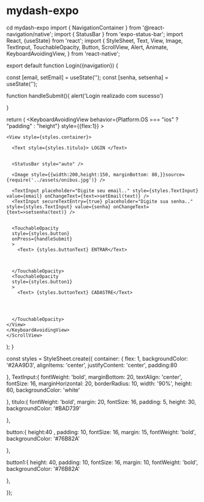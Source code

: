 # mydash-expo
cd mydash-expo
import { NavigationContainer } from '@react-navigation/native';
import { StatusBar } from 'expo-status-bar';
import React, {useState} from 'react';
import { StyleSheet, Text, View, Image, TextInput, TouchableOpacity, Button, ScrollView, Alert, Animate, KeyboardAvoidingView, } from 'react-native';

export default function Login({navigation}) {
  
  

  const [email, setEmail] = useState('');
  const [senha, setsenha] = useState('');





 function handleSubmit(){
   alert('Login realizado com sucesso')

   
 }
  
  return (
    <ScrollView>
      <KeyboardAvoidingView
      behavior={Platform.OS === "ios" ? "padding" : "height"} 
      style={{flex:1}}
      >
      

    <View style={styles.container}>
    
      <Text style={styles.titulo}> LOGIN </Text>
      

      <StatusBar style="auto" />

      <Image style={{width:200,height:150, marginBottom: 80,}}source={require('../assets/onibus.jpg')} />

      <TextInput placeholder="Digite seu email.." style={styles.TextInput} value={email} onChangeText={text=>setEmail(text)} />
      <TextInput secureTextEntry={true} placeholder="Digite sua senha.." style={styles.TextInput} value={senha} onChangeText={text=>setsenha(text)} />
      

      <TouchableOpacity 
      style={styles.button}
      onPress={handleSubmit}
      >
        <Text> {styles.buttonText} ENTRAR</Text>


        
      </TouchableOpacity>
      <TouchableOpacity 
      style={styles.button1}
      >
        <Text> {styles.buttonText} CADASTRE</Text>



        
      </TouchableOpacity>
    </View>
    </KeyboardAvoidingView>
    </ScrollView>
  
  );
}

const styles = StyleSheet.create({
  container: { 
    flex: 1,
    backgroundColor: '#2AA9D3',
    alignItems: 'center',
    justifyContent: 'center',
    padding:80
    
    
  },
  TextInput:{
    fontWeight: 'bold',
    marginBottom: 20,
    textAlign: 'center',
    fontSize: 16,
    marginHorizontal: 20,
    borderRadius: 10,
    width: '90%',
    height: 60,
    backgroundColor: 'white'
    
    
  },
  titulo:{
    fontWeight: 'bold',
    margin: 20,
    fontSize: 16,
    padding: 5,
    height: 30,
    backgroundColor: '#BAD739'
    
  },

  button:{
    height:40 ,
    padding: 10,
    fontSize: 16,
    margin: 15,
    fontWeight: 'bold',
    backgroundColor: '#76B82A'
    
    

  },

  button1:{
    height: 40,
    padding: 10,
    fontSize: 16,
    margin: 10,
    fontWeight: 'bold',
    backgroundColor: '#76B82A'

  },




});



